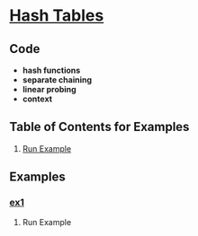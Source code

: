 # [Hash Tables](http://algs4.cs.princeton.edu/34hash/)

## Code
  * **hash functions**
  * **separate chaining**
  * **linear probing**
  * **context**

## Table of Contents for Examples
  1. [Run Example](#ex1)

## Examples 
### [ex1](#table-of-contents-for-examples)
1. Run Example
